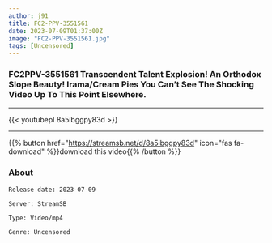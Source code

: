 ```yaml
---
author: j91
title: FC2-PPV-3551561
date: 2023-07-09T01:37:00Z
image: "FC2-PPV-3551561.jpg"
tags: [Uncensored]
---
```


### FC2PPV-3551561 Transcendent Talent Explosion! An Orthodox Slope Beauty! Irama/Cream Pies You Can’t See The Shocking Video Up To This Point Elsewhere.
___

{{< youtubepl 8a5ibggpy83d >}}
___

{{% button href="https://streamsb.net/d/8a5ibggpy83d" icon="fas fa-download" %}}download this video{{% /button %}}
### About

`Release date: 2023-07-09`

`Server: StreamSB`

`Type: Video/mp4`

`Genre:	Uncensored`